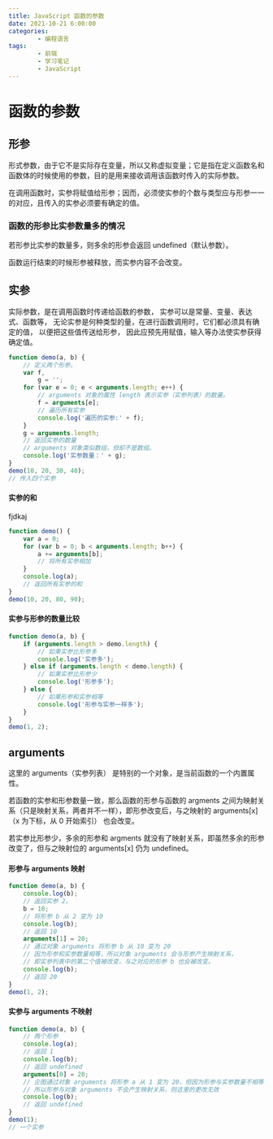 ```yaml
---
title: JavaScript 函数的参数
date: 2021-10-21 6:00:00
categories:
        - 编程语言
tags:
        - 前端
        - 学习笔记
        - JavaScript
---
```


# 函数的参数

## 形参

形式参数，由于它不是实际存在变量，所以又称虚拟变量；它是指在定义函数名和函数体的时候使用的参数，目的是用来接收调用该函数时传入的实际参数。

在调用函数时，实参将赋值给形参；因而，必须使实参的个数与类型应与形参一一的对应，且传入的实参必须要有确定的值。

### 函数的形参比实参数量多的情况

若形参比实参的数量多，则多余的形参会返回 undefined（默认参数）。

函数运行结束的时候形参被释放，而实参内容不会改变。

## 实参

实际参数，是在调用函数时传递给函数的参数， 实参可以是常量、变量、表达式、函数等， 无论实参是何种类型的量，在进行函数调用时，它们都必须具有确定的值， 以便把这些值传送给形参， 因此应预先用赋值，输入等办法使实参获得确定值。

```JavaScript
function demo(a, b) {
	// 定义两个形参。
	var f,
		g = '';
	for (var e = 0; e < arguments.length; e++) {
		// arguments 对象的属性 length 表示实参（实参列表）的数量。
		f = arguments[e];
		// 遍历所有实参
		console.log('遍历的实参:' + f);
	}
	g = arguments.length;
	// 返回实参的数量
	// arguments 对象类似数组，但却不是数组。
	console.log('实参数量：' + g);
}
demo(10, 20, 30, 40);
// 传入四个实参

```

#### 实参的和

fjdkaj

```JavaScript
function demo() {
	var a = 0;
	for (var b = 0; b < arguments.length; b++) {
		a += arguments[b];
		// 将所有实参相加
	}
	console.log(a);
	// 返回所有实参的和
}
demo(10, 20, 80, 90);
```

#### 实参与形参的数量比较

```JavaScript
function demo(a, b) {
	if (arguments.length > demo.length) {
		// 如果实参比形参多
		console.log('实参多');
	} else if (arguments.length < demo.length) {
		// 如果实参比形参少
		console.log('形参多');
	} else {
		// 如果形参和实参相等
		console.log('形参与实参一样多');
	}
}
demo(1, 2);
```

## arguments

这里的 arguments（实参列表） 是特别的一个对象，是当前函数的一个内置属性。

若函数的实参和形参数量一致，那么函数的形参与函数的 argments 之间为映射关系（只是映射关系，两者并不一样），即形参改变后，与之映射的 arguments[x]（x 为下标，从 0 开始索引） 也会改变。

若实参比形参少，多余的形参和 argments 就没有了映射关系，即虽然多余的形参改变了，但与之映射位的 arguments[x] 仍为 undefined。

#### 形参与 arguments 映射

```javascript
function demo(a, b) {
	console.log(b);
	// 返回实参 2。
	b = 10;
	// 将形参 b 从 2 变为 10
	console.log(b);
	// 返回 10
	arguments[1] = 20;
	// 通过对象 arguments 将形参 b 从 10 变为 20
	// 因为形参和实参数量相等，所以对象 arguments 会与形参产生映射关系，
	// 即实参列表中的第二个值被改变，与之对应的形参 b 也会被改变。
	console.log(b);
	// 返回 20
}
demo(1, 2);
```

#### 实参与 arguments 不映射

```JavaScript
function demo(a, b) {
	// 两个形参
	console.log(a);
	// 返回 1
	console.log(b);
	// 返回 undefined
	arguments[0] = 20;
	// 企图通过对象 arguments 将形参 a 从 1 变为 20，但因为形参与实参数量不相等，
	// 所以形参与对象 arguments 不会产生映射关系，则这里的更改无效
	console.log(b);
	// 返回 undefined
}
demo(1);
// 一个实参
```
